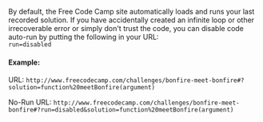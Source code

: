 By default, the Free Code Camp site automatically loads and runs your last recorded solution.  If you have accidentally created an infinite loop or other irrecoverable error or simply don't trust the code, you can disable code auto-run by putting the following in your URL:  
`run=disabled`  

#### Example:
URL: `http://www.freecodecamp.com/challenges/bonfire-meet-bonfire#?solution=function%20meetBonfire(argument)`

No-Run URL: `http://www.freecodecamp.com/challenges/bonfire-meet-bonfire#?run=disabled&solution=function%20meetBonfire(argument)`
